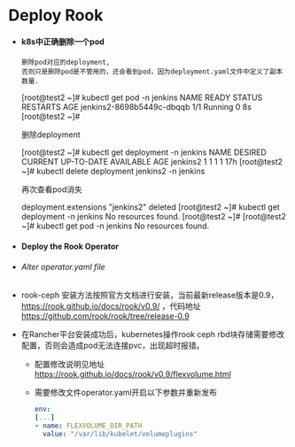 # Deploy Rook



* #### k8s中正确删除一个pod

  ```shell
  删除pod对应的deployment,
  否则只是删除pod是不管用的，还会看到pod，因为deployment.yaml文件中定义了副本数量.
  
  ```

  [root@test2 ~]# kubectl get pod -n jenkins
  NAME                        READY     STATUS    RESTARTS   AGE
  jenkins2-8698b5449c-dbqqb   1/1       Running   0          8s
  [root@test2 ~]# 

  删除deployment

  [root@test2 ~]# kubectl get deployment -n jenkins
  NAME       DESIRED   CURRENT   UP-TO-DATE   AVAILABLE   AGE
  jenkins2   1         1         1            1           17h
  [root@test2 ~]# kubectl delete deployment jenkins2 -n jenkins

  再次查看pod消失

  deployment.extensions "jenkins2" deleted
  [root@test2 ~]# kubectl get deployment -n jenkins
  No resources found.
  [root@test2 ~]# 
  [root@test2 ~]# kubectl get pod -n jenkins
  No resources found.



* #### Deploy the Rook Operator

  

* ###### Alter operator.yaml file

* rook-ceph 安装方法按照官方文档进行安装，当前最新release版本是0.9，https://rook.github.io/docs/rook/v0.9/  ，代码地址 https://github.com/rook/rook/tree/release-0.9

* 在Rancher平台安装成功后，kubernetes操作rook ceph rbd块存储需要修改配置，否则会造成pod无法连接pvc，出现超时报错。

  * 配置修改说明见地址 https://rook.github.io/docs/rook/v0.9/flexvolume.html

  * 需要修改文件operator.yaml开启以下参数并重新发布 

    ```yaml
    env:
    [...]
    - name: FLEXVOLUME_DIR_PATH
      value: "/var/lib/kubelet/volumeplugins"
    ```

